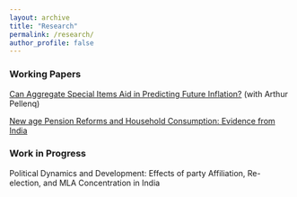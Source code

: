```yaml
---
layout: archive
title: "Research"
permalink: /research/
author_profile: false
---
```


### Working Papers


[Can Aggregate Special Items Aid in Predicting Future Inflation?](../files/Special_items_inflation_forecasting.pdf) (with Arthur Pellenq)

[New age Pension Reforms and Household Consumption: Evidence from India](../files/Sujoy_Upadhyay_3rd_year_paper.pdf) 


### Work in Progress

Political Dynamics and Development: Effects of party Affiliation, Re-election, and MLA Concentration in India 

